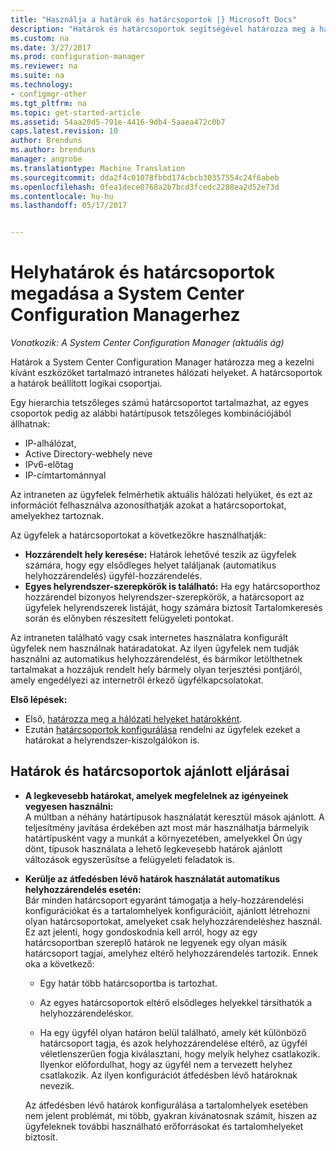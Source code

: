 ```yaml
---
title: "Használja a határok és határcsoportok |} Microsoft Docs"
description: "Határok és határcsoportok segítségével határozza meg a hálózati helyek és a felügyelt eszközökön elérhető helyrendszerek."
ms.custom: na
ms.date: 3/27/2017
ms.prod: configuration-manager
ms.reviewer: na
ms.suite: na
ms.technology:
- configmgr-other
ms.tgt_pltfrm: na
ms.topic: get-started-article
ms.assetid: 54aa20d5-791e-4416-9db4-5aaea472c0b7
caps.latest.revision: 10
author: Brenduns
ms.author: brenduns
manager: angrobe
ms.translationtype: Machine Translation
ms.sourcegitcommit: dda2f4c01078fbbd174cbcb30357554c24f6abeb
ms.openlocfilehash: 0fea1dece0768a2b7bcd3fcedc2288ea2d52e73d
ms.contentlocale: hu-hu
ms.lasthandoff: 05/17/2017


---
```

# <a name="define-site-boundaries-and-boundary-groups-for-system-center-configuration-manager"></a>Helyhatárok és határcsoportok megadása a System Center Configuration Managerhez

*Vonatkozik: A System Center Configuration Manager (aktuális ág)*

Határok a System Center Configuration Manager határozza meg a kezelni kívánt eszközöket tartalmazó intranetes hálózati helyeket. A határcsoportok a határok beállított logikai csoportjai.

 Egy hierarchia tetszőleges számú határcsoportot tartalmazhat, az egyes csoportok pedig az alábbi határtípusok tetszőleges kombinációjából állhatnak:  

-   IP-alhálózat,  
-   Active Directory-webhely neve  
-   IPv6-előtag  
-   IP-címtartománnyal  

Az intraneten az ügyfelek felmérhetik aktuális hálózati helyüket, és ezt az információt felhasználva azonosíthatják azokat a határcsoportokat, amelyekhez tartoznak.  

 Az ügyfelek a határcsoportokat a következőkre használhatják:  
-   **Hozzárendelt hely keresése:** Határok lehetővé teszik az ügyfelek számára, hogy egy elsődleges helyet találjanak (automatikus helyhozzárendelés) ügyfél-hozzárendelés.  
-   **Egyes helyrendszer-szerepkörök is található:** Ha egy határcsoporthoz hozzárendel bizonyos helyrendszer-szerepkörök, a határcsoport az ügyfelek helyrendszerek listáját, hogy számára biztosít Tartalomkeresés során és előnyben részesített felügyeleti pontokat.  

Az intraneten található vagy csak internetes használatra konfigurált ügyfelek nem használnak határadatokat. Az ilyen ügyfelek nem tudják használni az automatikus helyhozzárendelést, és bármikor letölthetnek tartalmakat a hozzájuk rendelt hely bármely olyan terjesztési pontjáról, amely engedélyezi az internetről érkező ügyfélkapcsolatokat.  

**Első lépések:**
- Első, [határozza meg a hálózati helyeket határokként](/sccm/core/servers/deploy/configure/boundaries).
- Ezután [határcsoportok konfigurálása](/sccm/core/servers/deploy/configure/boundary-groups) rendelni az ügyfelek ezeket a határokat a helyrendszer-kiszolgálókon is.



##  <a name="BKMK_BoundaryBestPractices"></a>Határok és határcsoportok ajánlott eljárásai  

-   **A legkevesebb határokat, amelyek megfelelnek az igényeinek vegyesen használni:**  
   A múltban a néhány határtípusok használatát keresztül mások ajánlott. A teljesítmény javítása érdekében azt most már használhatja bármelyik határtípusként vagy a munkát a környezetében, amelyekkel Ön úgy dönt, típusok használata a lehető legkevesebb határok ajánlott változások egyszerűsítse a felügyeleti feladatok is.      

-   **Kerülje az átfedésben lévő határok használatát automatikus helyhozzárendelés esetén:**  
     Bár minden határcsoport egyaránt támogatja a hely-hozzárendelési konfigurációkat és a tartalomhelyek konfigurációit, ajánlott létrehozni olyan határcsoportokat, amelyeket csak helyhozzárendeléshez használ. Ez azt jelenti, hogy gondoskodnia kell arról, hogy az egy határcsoportban szereplő határok ne legyenek egy olyan másik határcsoport tagjai, amelyhez eltérő helyhozzárendelés tartozik. Ennek oka a következő:  

    -   Egy határ több határcsoportba is tartozhat.  

    -   Az egyes határcsoportok eltérő elsődleges helyekkel társíthatók a helyhozzárendeléskor.  

    -   Ha egy ügyfél olyan határon belül található, amely két különböző határcsoport tagja, és azok helyhozzárendelése eltérő, az ügyfél véletlenszerűen fogja kiválasztani, hogy melyik helyhez csatlakozik. Ilyenkor előfordulhat, hogy az ügyfél nem a tervezett helyhez csatlakozik.  Az ilyen konfigurációt átfedésben lévő határoknak nevezik.  

     Az átfedésben lévő határok konfigurálása a tartalomhelyek esetében nem jelent problémát, mi több, gyakran kívánatosnak számít, hiszen az ügyfeleknek további használható erőforrásokat és tartalomhelyeket biztosít.  

